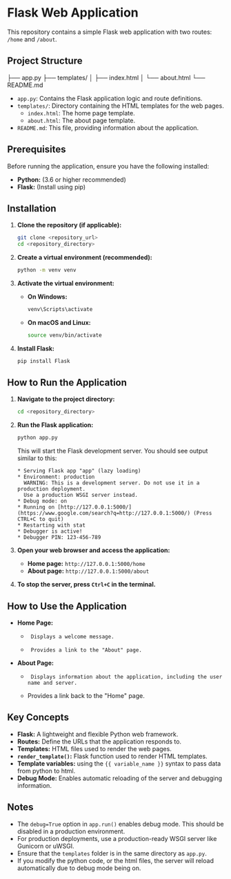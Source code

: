 # Flask Web Application

This repository contains a simple Flask web application with two routes: `/home` and `/about`.

## Project Structure

├── app.py
├── templates/
│   ├── index.html
│   └── about.html
└── README.md

-   `app.py`: Contains the Flask application logic and route definitions.
-   `templates/`: Directory containing the HTML templates for the web pages.
    -   `index.html`: The home page template.
    -   `about.html`: The about page template.
-   `README.md`: This file, providing information about the application.

## Prerequisites

Before running the application, ensure you have the following installed:

-   **Python:** (3.6 or higher recommended)
-   **Flask:** (Install using pip)

## Installation

1.  **Clone the repository (if applicable):**

    ```bash
    git clone <repository_url>
    cd <repository_directory>
    ```

2.  **Create a virtual environment (recommended):**

    ```bash
    python -m venv venv
    ```

3.  **Activate the virtual environment:**

    -   **On Windows:**

        ```bash
        venv\Scripts\activate
        ```

    -   **On macOS and Linux:**

        ```bash
        source venv/bin/activate
        ```

4.  **Install Flask:**

    ```bash
    pip install Flask
    ```

## How to Run the Application

1.  **Navigate to the project directory:**

    ```bash
    cd <repository_directory>
    ```

2.  **Run the Flask application:**

    ```bash
    python app.py
    ```

    This will start the Flask development server. You should see output similar to this:

    ```
    * Serving Flask app "app" (lazy loading)
    * Environment: production
      WARNING: This is a development server. Do not use it in a production deployment.
      Use a production WSGI server instead.
    * Debug mode: on
    * Running on [http://127.0.0.1:5000/](https://www.google.com/search?q=http://127.0.0.1:5000/) (Press CTRL+C to quit)
    * Restarting with stat
    * Debugger is active!
    * Debugger PIN: 123-456-789
    ```

3.  **Open your web browser and access the application:**

    -   **Home page:** `http://127.0.0.1:5000/home`
    -   **About page:** `http://127.0.0.1:5000/about`

4.  **To stop the server, press `Ctrl+C` in the terminal.**

## How to Use the Application

-   **Home Page:**
    -      Displays a welcome message.
    -      Provides a link to the "About" page.
-   **About Page:**
    -      Displays information about the application, including the user name and server.
    -   Provides a link back to the "Home" page.

## Key Concepts

-   **Flask:** A lightweight and flexible Python web framework.
-   **Routes:** Define the URLs that the application responds to.
-   **Templates:** HTML files used to render the web pages.
-   **`render_template()`:** Flask function used to render HTML templates.
-   **Template variables:** using the `{{ variable_name }}` syntax to pass data from python to html.
-   **Debug Mode:** Enables automatic reloading of the server and debugging information.

## Notes

-   The `debug=True` option in `app.run()` enables debug mode. This should be disabled in a production environment.
-   For production deployments, use a production-ready WSGI server like Gunicorn or uWSGI.
-   Ensure that the `templates` folder is in the same directory as `app.py`.
-   If you modify the python code, or the html files, the server will reload automatically due to debug mode being on.
